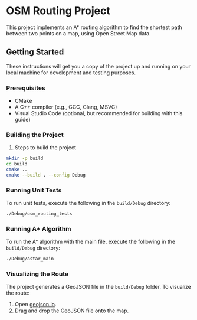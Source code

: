 # OSM Routing Project

This project implements an A* routing algorithm to find the shortest path between two points on a map, using Open Street Map data.

## Getting Started

These instructions will get you a copy of the project up and running on your local machine for development and testing purposes.

### Prerequisites

- CMake
- A C++ compiler (e.g., GCC, Clang, MSVC)
- Visual Studio Code (optional, but recommended for building with this guide)

### Building the Project

1. Steps to build the project

```bash
mkdir -p build
cd build
cmake ..
cmake --build . --config Debug
```




### Running Unit Tests

To run unit tests, execute the following in the `build/Debug` directory:


```bash
./Debug/osm_routing_tests
```


### Running A* Algorithm

To run the A* algorithm with the main file, execute the following in the `build/Debug` directory:

```bash
./Debug/astar_main
```


### Visualizing the Route

The project generates a GeoJSON file in the `build/Debug` folder. To visualize the route:

1. Open [geojson.io](http://geojson.io).
2. Drag and drop the GeoJSON file onto the map.


